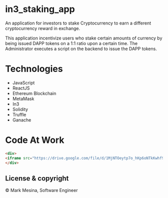 # in3_staking_app
An application for investors to stake Cryptocurrency to earn a different cryptocurrency reward in exchange. 

This application incentivize users who stake certain amounts of currency by being issued DAPP tokens on a 1:1 ratio upon a certain time. 
The Administrator executes a script on the backend to issue the DAPP tokens.

# Technologies
- JavaScript
- ReactJS
- Ethereum Blockchain
- MetaMask
- In3
- Solidity
- Truffle
- Ganache

# Code At Work
```html
<div>
<iframe src="https://drive.google.com/file/d/1MjNTOeytp7o_hKp6oNTkKwhf9wzhzNn2/preview" width="640" height="480"></iframe>
</div>
``` 

## License & copyright
© Mark Mesina, Software Engineer
